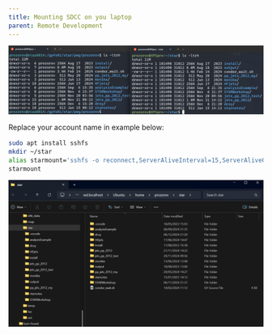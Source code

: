 ```yaml
---
title: Mounting SDCC on you laptop
parent: Remote Development
---
```


![alt text](img/sshfs.png)

Replace your account name in example below:

```bash
sudo apt install sshfs
mkdir ~/star
alias starmount='sshfs -o reconnect,ServerAliveInterval=15,ServerAliveCountMax=3  prozorov@sftp.sdcc.bnl.gov:/gpfs01/star/pwg/prozorov ~/star' # add this line to your .bashrc or .bash_aliases
starmount
```

![alt text](img/explorer.png)
